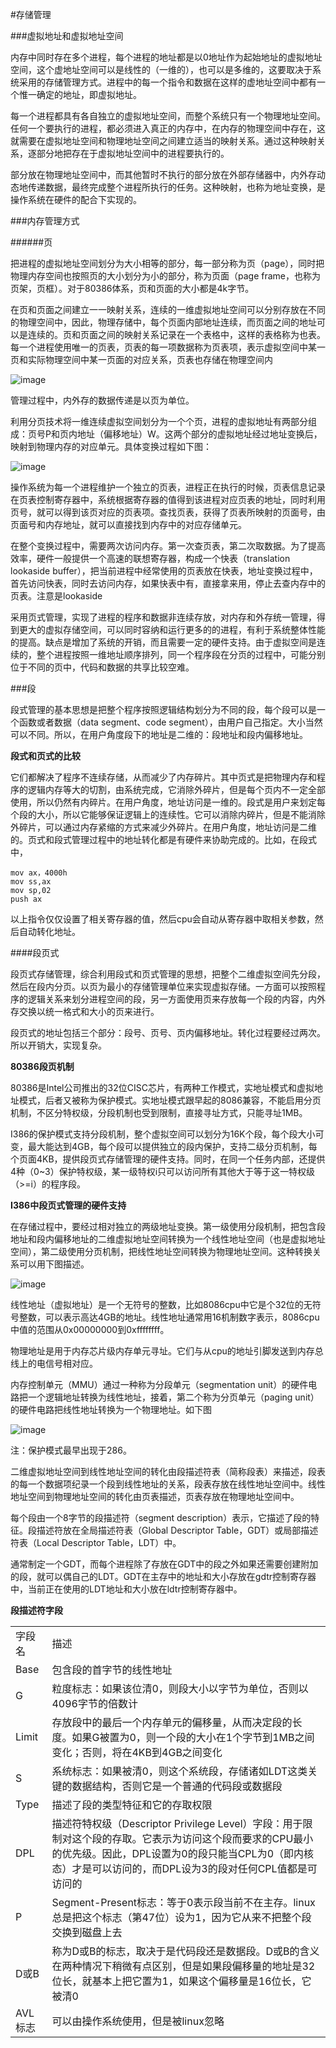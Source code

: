 #存储管理

###虚拟地址和虚拟地址空间

内存中同时存在多个进程，每个进程的地址都是以0地址作为起始地址的虚拟地址空间，这个虚地址空间可以是线性的（一维的），也可以是多维的，这要取决于系统采用的存储管理方式。进程中的每一个指令和数据在这样的虚地址空间中都有一个惟一确定的地址，即虚拟地址。

每一个进程都具有各自独立的虚拟地址空间，而整个系统只有一个物理地址空间。任何一个要执行的进程，都必须进入真正的内存中，在内存的物理空间中存在，这就需要在虚拟地址空间和物理地址空间之间建立适当的映射关系。通过这种映射关系，逐部分地把存在于虚拟地址空间中的进程要执行的。

部分放在物理地址空间中，而其他暂时不执行的部分放在外部存储器中，内外存动态地传递数据，最终完成整个进程所执行的任务。这种映射，也称为地址变换，是操作系统在硬件的配合下实现的。

###内存管理方式

######页

把进程的虚拟地址空间划分为大小相等的部分，每一部分称为页（page），同时把物理内存空间也按照页的大小划分为小的部分，称为页面（page frame，也称为页架，页框）。对于80386体系，页和页面的大小都是4k字节。

在页和页面之间建立一一映射关系，连续的一维虚拟地址空间可以分别存放在不同的物理空间中，因此，物理存储中，每个页面内部地址连续，而页面之间的地址可以是连续的。页和页面之间的映射关系记录在一个表格中，这样的表格称为也表。每一个进程使用唯一的页表，页表的每一项数据称为页表项，表示虚拟空间中某一页和实际物理空间中某一页面的对应关系，页表也存储在物理空间内

![image](https://github.com/dj99fei/study/blob/master/os/images/169C5A42-7A63-4EF7-B5F7-397E16A44424.png?raw=true)

管理过程中，内外存的数据传递是以页为单位。

利用分页技术将一维连续虚拟空间划分为一个个页，进程的虚拟地址有两部分组成：页号P和页内地址（偏移地址）W。这两个部分的虚拟地址经过地址变换后，映射到物理内存的对应单元。具体变换过程如下图：

![image](https://github.com/dj99fei/study/blob/master/os/images/169C5A42-7A63-4EF7-B5F7-397E16A44425.png?raw=true)

操作系统为每一个进程维护一个独立的页表，进程正在执行的时候，页表信息记录在页表控制寄存器中，系统根据寄存器的值得到该进程对应页表的地址，同时利用页号，就可以得到该页对应的页表项。查找页表，获得了页表所映射的页面号，由页面号和内存地址，就可以直接找到内存中的对应存储单元。

在整个变换过程中，需要两次访问内存。第一次查页表，第二次取数据。为了提高效率，硬件一般提供一个高速的联想寄存器，构成一个快表（translation lookaside buffer），把当前进程中经常使用的页表放在快表，地址变换过程中，首先访问快表，同时去访问内存，如果快表中有，直接拿来用，停止去查内存中的页表。注意是lookaside

采用页式管理，实现了进程的程序和数据非连续存放，对内存和外存统一管理，得到更大的虚拟存储空间，可以同时容纳和运行更多的的进程，有利于系统整体性能的提高。缺点是增加了系统的开销，而且需要一定的硬件支持。由于虚拟空间是连续的，整个进程按照一维地址顺序排列，同一个程序段在分页的过程中，可能分别位于不同的页中，代码和数据的共享比较空难。


###段

段式管理的基本思想是把整个程序按照逻辑结构划分为不同的段，每个段可以是一个函数或者数据（data segment、code segment），由用户自己指定。大小当然可以不同。所以，在用户角度段下的地址是二维的：段地址和段内偏移地址。

**段式和页式的比较**

它们都解决了程序不连续存储，从而减少了内存碎片。其中页式是把物理内存和程序的逻辑内存等大的切割，由系统完成，它消除外碎片，但是每个页内不一定全部使用，所以仍然有内碎片。在用户角度，地址访问是一维的。段式是用户来划定每个段的大小，所以它能够保证逻辑上的连续性。它可以消除内碎片，但是不能消除外碎片，可以通过内存紧缩的方式来减少外碎片。在用户角度，地址访问是二维的。页式和段式管理过程中的地址转化都是有硬件来协助完成的。比如，在段式中，

	mov ax，4000h
	mov ss,ax
	mov sp,02
	push ax

以上指令仅仅设置了相关寄存器的值，然后cpu会自动从寄存器中取相关参数，然后自动转化地址。 

####段页式

段页式存储管理，综合利用段式和页式管理的思想，把整个二维虚拟空间先分段，然后在段内分页。以页为最小的存储管理单位来实现虚拟存储。一方面可以按照程序的逻辑关系来划分进程空间的段，另一方面使用页来存放每一个段的内容，内外存交换以统一格式和大小的页来进行。

段页式的地址包括三个部分：段号、页号、页内偏移地址。转化过程要经过两次。所以开销大，实现复杂。

**80386段页机制**

80386是Intel公司推出的32位CISC芯片，有两种工作模式，实地址模式和虚拟地址模式，后者又被称为保护模式。实地址模式跟早起的8086兼容，不能启用分页机制，不区分特权级，分段机制也受到限制，直接寻址方式，只能寻址1MB。

I386的保护模式支持分段机制，整个虚拟空间可以划分为16K个段，每个段大小可变，最大能达到4GB，每个段可以提供独立的段内保护，支持二级分页机制，每个页面4KB，提供段页式存储管理的硬件支持。同时，在同一个任务内部，还提供4种（0~3）保护特权级，某一级特权i只可以访问所有其他大于等于这一特权级（>=i）的程序段。

**I386中段页式管理的硬件支持**

在存储过程中，要经过相对独立的两级地址变换。第一级使用分段机制，把包含段地址和段内偏移地址的二维虚拟地址空间转换为一个线性地址空间（也是虚拟地址空间），第二级使用分页机制，把线性地址空间转换为物理地址空间。这种转换关系可以用下图描述。

![image](https://github.com/dj99fei/study/blob/master/os/images/9B57F39B-619F-4833-9C62-B322BC853797.png?raw=true)

线性地址（虚拟地址）是一个无符号的整数，比如8086cpu中它是个32位的无符号整数，可以表示高达4GB的地址。线性地址通常用16机制数字表示，8086cpu中值的范围从0x00000000到0xffffffff。

物理地址是用于内存芯片级内存单元寻址。它们与从cpu的地址引脚发送到内存总线上的电信号相对应。

内存控制单元（MMU）通过一种称为分段单元（segmentation unit）的硬件电路把一个逻辑地址转换为线性地址，接着，第二个称为分页单元（paging unit）的硬件电路把线性地址转换为一个物理地址。如下图

![image](https://github.com/dj99fei/study/blob/master/os/images/AB45F47D-FCD2-493D-8CA3-D5B206B7091A.png?raw=true)

注：保护模式最早出现于286。

二维虚拟地址空间到线性地址空间的转化由段描述符表（简称段表）来描述，段表的每一个数据项纪录一个段到线性地址的关系，段表存放在线性地址空间中。线性地址空间到物理地址空间的转化由页表描述，页表存放在物理地址空间中。

每个段由一个8字节的段描述符（segment description）表示，它描述了段的特征。段描述符放在全局描述符表（Global Descriptor Table，GDT）或局部描述符表（Local Descriptor Table，LDT）中。

通常制定一个GDT，而每个进程除了存放在GDT中的段之外如果还需要创建附加的段，就可以偶自己的LDT。GDT在主存中的地址和大小存放在gdtr控制寄存器中，当前正在使用的LDT地址和大小放在ldtr控制寄存器中。

**段描述符字段**

<table>
<tr>
<td>字段名</td>
<td>描述</td>
</tr>
<tr>
<td>Base</td>
<td>包含段的首字节的线性地址</td>
</tr>
<tr>
<td>G</td>
<td>粒度标志：如果该位清0，则段大小以字节为单位，否则以4096字节的倍数计</td>
</tr>
<tr>
<td>Limit</td>
<td>存放段中的最后一个内存单元的偏移量，从而决定段的长度。如果G被置为0，则一个段的大小在1个字节到1MB之间变化；否则，将在4KB到4GB之间变化</td>
</tr>
<tr>
<td>S</td>
<td>系统标志：如果被清0，则这个系统段，存储诸如LDT这类关键的数据结构，否则它是一个普通的代码段或数据段</td>
</tr>
<tr>
<td>Type</td>
<td>描述了段的类型特征和它的存取权限</td>
</tr>
<tr>
<td>DPL</td>
<td>描述符特权级（Descriptor Privilege Level）字段：用于限制对这个段的存取。它表示为访问这个段而要求的CPU最小的优先级。因此，DPL设置为0的段只能当CPL为0（即内核态）才是可以访问的，而DPL设为3的段对任何CPL值都是可访问的</td>
</tr>
<tr>
<td>P</td>
<td>Segment-Present标志：等于0表示段当前不在主存。linux总是把这个标志（第47位）设为1，因为它从来不把整个段交换到磁盘上去</td>
</tr>
<tr>
<td>D或B</td>
<td>称为D或B的标志，取决于是代码段还是数据段。D或B的含义在两种情况下稍微有点区别，但是如果段偏移量的地址是32位长，就基本上把它置为1，如果这个偏移量是16位长，它被清0</td>
</tr>
<tr>
<td>AVL标志</td>
<td>可以由操作系统使用，但是被linux忽略</td>
</tr>
</table>

